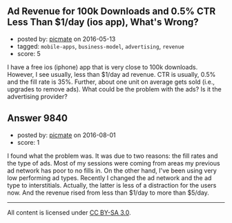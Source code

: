## Ad Revenue for 100k Downloads and 0.5% CTR Less Than $1/day (ios app), What's Wrong?

- posted by: [picmate](https://stackexchange.com/users/268327/picmate) on 2016-05-13
- tagged: `mobile-apps`, `business-model`, `advertising`, `revenue`
- score: 5

I have a free ios (iphone) app that is very close to 100k downloads. However, I see usually, less than $1/day ad revenue. CTR is usually, 0.5% and the fill rate is 35%. Further, about one unit on average gets sold (i.e., upgrades to remove ads). What could be the problem with the ads? Is it the advertising provider?


## Answer 9840

- posted by: [picmate](https://stackexchange.com/users/268327/picmate) on 2016-08-01
- score: 1

I found what the problem was. It was due to two reasons: the fill rates and the type of ads. Most of my sessions were coming from areas my previous ad network has poor to no fills in. On the other hand, I've been using very low performing ad types. Recently I changed the ad network and the ad type to interstitials. Actually, the latter is less of a distraction for the users now. And the revenue rised from less than $1/day to more than $5/day.



---

All content is licensed under [CC BY-SA 3.0](https://creativecommons.org/licenses/by-sa/3.0/).
